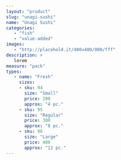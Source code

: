 ```yaml
---
layout: "product"
slug: "unagi-sushi"
name: "Unagi Sushi"
categories:
   - "fish"
   - "value-added"
images:
   - "http://placehold.it/400x400/000/fff"
description: >
   lorem
measure: "pack"
types: 
   - name: "Fresh"
     sizes: 
     - sku: 94
       size: "Small"
       price: 200
       approx: "4 pc."
     - sku: 95
       size: "Regular"
       price: 300
       approx: "8 pc."
     - sku: 96
       size: "Large"
       price: 400
       approx: "12 pc."
---
```

